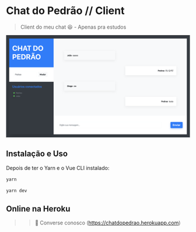 # Chat do Pedrão // Client
> Client do meu chat 😆 - Apenas pra estudos

![](public/sample.png)

## Instalação e Uso

Depois de ter o Yarn e o Vue CLI instalado:

```sh
yarn
```

```sh
yarn dev
```

## Online na Heroku

>> 🥺 Converse conosco (<https://chatdopedrao.herokuapp.com>)
